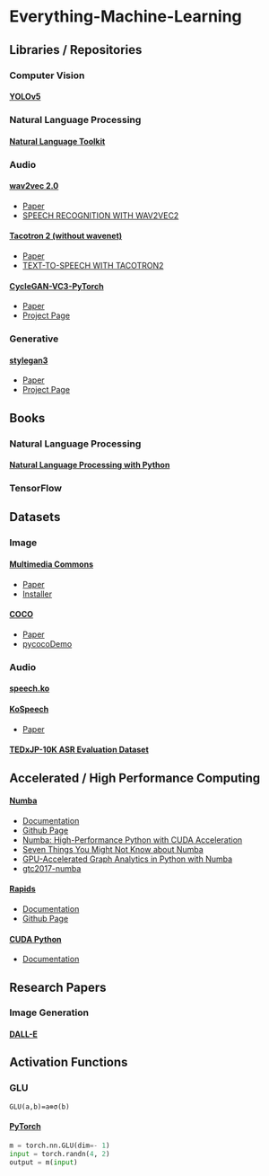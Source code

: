 # Everything-Machine-Learning

## Libraries / Repositories

### Computer Vision

#### [YOLOv5](https://github.com/ultralytics/yolov5)

### Natural Language Processing

#### [Natural Language Toolkit](https://www.nltk.org/index.html#)

### Audio

#### [wav2vec 2.0](https://github.com/facebookresearch/fairseq)
- [Paper](https://arxiv.org/abs/2006.11477)
- [SPEECH RECOGNITION WITH WAV2VEC2](https://pytorch.org/tutorials/intermediate/speech_recognition_pipeline_tutorial.html)

#### [Tacotron 2 (without wavenet)](https://github.com/NVIDIA/tacotron2)
- [Paper](https://arxiv.org/pdf/1712.05884.pdf)
- [TEXT-TO-SPEECH WITH TACOTRON2](https://pytorch.org/audio/stable/tutorials/tacotron2_pipeline_tutorial.html#sphx-glr-tutorials-tacotron2-pipeline-tutorial-py)

#### [CycleGAN-VC3-PyTorch](https://github.com/jackaduma/CycleGAN-VC3)
- [Paper](https://arxiv.org/abs/2010.11672)
- [Project Page](http://www.kecl.ntt.co.jp/people/kaneko.takuhiro/projects/cyclegan-vc3/index.html)

### Generative

#### [stylegan3](https://github.com/NVlabs/stylegan3)
- [Paper](https://arxiv.org/abs/2106.12423)
- [Project Page](https://nvlabs.github.io/stylegan3/)

## Books

### Natural Language Processing

#### [Natural Language Processing with Python](https://www.nltk.org/book/)

### TensorFlow

####


## Datasets

### Image

#### [Multimedia Commons](http://www.multimediacommons.org/) 
- [Paper](https://arxiv.org/abs/1503.01817)
- [Installer](https://pypi.org/project/yfcc100m/)

#### [COCO](https://cocodataset.org/#download)
- [Paper](https://arxiv.org/abs/1405.0312)
- [pycocoDemo](https://github.com/cocodataset/cocoapi/blob/master/PythonAPI/pycocoDemo.ipynb)

### Audio

#### [speech.ko](https://github.com/homink/speech.ko)

#### [KoSpeech](https://github.com/sooftware/kospeech)
- [Paper](https://www.sciencedirect.com/science/article/pii/S2665963821000026)

#### [TEDxJP-10K ASR Evaluation Dataset](https://github.com/laboroai/TEDxJP-10K)


## Accelerated / High Performance Computing

#### [Numba](https://numba.pydata.org/)
- [Documentation](https://numba.readthedocs.io/en/stable/index.html#)
- [Github Page](https://github.com/numba/numba/)
- [Numba: High-Performance Python with CUDA Acceleration](https://developer.nvidia.com/blog/numba-python-cuda-acceleration/)
- [Seven Things You Might Not Know about Numba](https://developer.nvidia.com/blog/seven-things-numba/)
- [GPU-Accelerated Graph Analytics in Python with Numba](https://developer.nvidia.com/blog/gpu-accelerated-graph-analytics-python-numba/)
- [gtc2017-numba](https://github.com/ContinuumIO/gtc2017-numba)

#### [Rapids](https://rapids.ai/)
- [Documentation](https://docs.rapids.ai/)
- [Github Page](https://github.com/rapidsai)

#### [CUDA Python](https://developer.nvidia.com/cuda-python#:~:text=CUDA%20Python%20provides%20uniform%20APIs%20and%20bindings%20for,from%20Preferred%20Networks%2C%20for%20GPU-accelerated%20computing%20with%20Python.)
- [Documentation](https://nvidia.github.io/cuda-python/overview.html)

## Research Papers

### Image Generation

#### [DALL-E](https://arxiv.org/abs/2102.12092)


## Activation Functions

### GLU
```
GLU(a,b)=a⊗σ(b)
```
#### [PyTorch](https://pytorch.org/docs/stable/generated/torch.nn.GLU.html)
```python
m = torch.nn.GLU(dim=- 1)
input = torch.randn(4, 2)
output = m(input)
```
